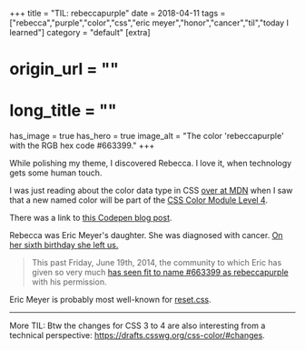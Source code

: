 +++
title = "TIL: rebeccapurple"
date = 2018-04-11
tags = ["rebecca","purple","color","css","eric meyer","honor","cancer","til","today I learned"]
category = "default"
[extra]
# origin_url = ""
# long_title = ""
has_image = true
has_hero = true
image_alt = "The color 'rebeccapurple' with the RGB hex code #663399."
+++

While polishing my theme, I discovered Rebecca. I love it, when technology gets some human touch.

<!-- more -->

I was just reading about the color data type in CSS [over at MDN](https://developer.mozilla.org/en-US/docs/Web/CSS/color_value) when I saw that a new named color will be part of the [CSS Color Module Level 4](https://drafts.csswg.org/css-color/).

There was a link to [this Codepen blog post](https://codepen.io/trezy/post/honoring-a-great-man).

Rebecca was Eric Meyer's daughter. She was diagnosed with cancer. [On her sixth birthday she left us.](https://meyerweb.com/eric/thoughts/2014/06/09/in-memoriam-2/)

> This past Friday, June 19th, 2014, the community to which Eric has given so very much [has seen fit to name #663399 as rebeccapurple](https://lists.w3.org/Archives/Public/www-style/2014Jun/0312.html) with his permission.

Eric Meyer is probably most well-known for [reset.css](https://meyerweb.com/eric/tools/css/reset/).

---

More TIL: Btw the changes for CSS 3 to 4 are also interesting from a technical perspective: <https://drafts.csswg.org/css-color/#changes>.
